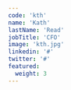 ```yaml
---
code: 'kth'
name: 'Kath'
lastName: 'Read'
jobTitle: 'CFO'
image: 'kth.jpg'
linkedin: '#'
twitter: '#'
featured:
  weight: 3
---
```

